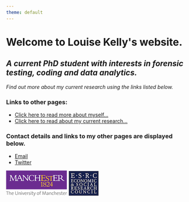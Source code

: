 ```yaml
---
theme: default
---
```

<!--Page theme shown in _config.yml file as 'Jekyll Minimal' theme by GitHub user OrderedList (https://github.com/orderedlist/minimal). All content below is my work.-->

<!--Webpage header-->
# Welcome to Louise Kelly's website.

<!--Subheading-->
## *A current PhD student with interests in forensic testing, coding and data analytics.* 
*Find out more about my current research using the links listed below.*

<!--Subheading and links to other webpages-->
### Links to other pages:

- [Click here to read more about myself...](https://lkelly36.github.io/about)
- [Click here to read about my current research...](https://lkelly36.github.io/research)

<!--Subheading and contact details links-->
### Contact details and links to my other pages are displayed below.
- [Email](mailto:louise.kelly-2@postgrad.manchester.ac.uk)
- [Twitter](https://twitter.com/louisekelly_1)


<!--Uni of Manchester and ESRC logos-->
![University of Manchester Logo](manlogo.png)         ![ESRC logo](esrclogo.png)
